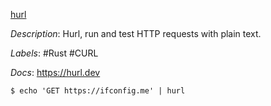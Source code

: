 [hurl](https://github.com/Orange-OpenSource/hurl)

*Description*: Hurl, run and test HTTP requests with plain text.

*Labels*: #Rust #CURL

*Docs*: https://hurl.dev

```
$ echo 'GET https://ifconfig.me' | hurl
```
